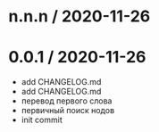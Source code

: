 
n.n.n / 2020-11-26
==================



0.0.1 / 2020-11-26
==================

  * add CHANGELOG.md
  * add CHANGELOG.md
  * перевод первого слова
  * первичный поиск нодов
  * init commit
